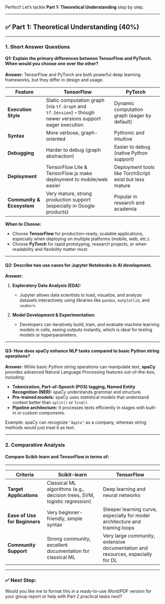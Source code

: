 Perfect! Let’s tackle **Part 1: Theoretical Understanding** step by step.

---

## ✅ **Part 1: Theoretical Understanding (40%)**

---

### **1. Short Answer Questions**

#### **Q1: Explain the primary differences between TensorFlow and PyTorch. When would you choose one over the other?**

**Answer:**
TensorFlow and PyTorch are both powerful deep learning frameworks, but they differ in design and usage.

| Feature                   | TensorFlow                                                                                                 | PyTorch                                                 |
| ------------------------- | ---------------------------------------------------------------------------------------------------------- | ------------------------------------------------------- |
| **Execution Style**       | Static computation graph (via `tf.Graph` and `tf.Session`) – though newer versions support eager execution | Dynamic computation graph (eager by default)            |
| **Syntax**                | More verbose, graph-oriented                                                                               | Pythonic and intuitive                                  |
| **Debugging**             | Harder to debug (graph abstraction)                                                                        | Easier to debug (native Python support)                 |
| **Deployment**            | TensorFlow Lite & TensorFlow\.js make deployment to mobile/web easier                                      | Deployment tools like TorchScript exist but less mature |
| **Community & Ecosystem** | Very mature, strong production support (especially in Google products)                                     | Popular in research and academia                        |

**When to Choose:**

* Choose **TensorFlow** for production-ready, scalable applications, especially when deploying on multiple platforms (mobile, web, etc.).
* Choose **PyTorch** for rapid prototyping, research projects, or when readability and flexibility matter most.

---

#### **Q2: Describe two use cases for Jupyter Notebooks in AI development.**

**Answer:**

1. **Exploratory Data Analysis (EDA):**

   * Jupyter allows data scientists to load, visualize, and analyze datasets interactively using libraries like `pandas`, `matplotlib`, and `seaborn`.

2. **Model Development & Experimentation:**

   * Developers can iteratively build, train, and evaluate machine learning models in cells, seeing outputs instantly, which is ideal for testing models or hyperparameters.

---

#### **Q3: How does spaCy enhance NLP tasks compared to basic Python string operations?**

**Answer:**
While basic Python string operations can manipulate text, **spaCy** provides advanced Natural Language Processing features out-of-the-box, including:

* **Tokenization, Part-of-Speech (POS) tagging, Named Entity Recognition (NER):** spaCy understands grammar and structure.
* **Pre-trained models:** spaCy uses statistical models that understand context better than `split()` or `find()`.
* **Pipeline architecture:** It processes texts efficiently in stages with built-in or custom components.

Example: spaCy can recognize `"Apple"` as a company, whereas string methods would just treat it as text.

---

### **2. Comparative Analysis**

#### **Compare Scikit-learn and TensorFlow in terms of:**

---

| Criteria                      | **Scikit-learn**                                                         | **TensorFlow**                                                                 |
| ----------------------------- | ------------------------------------------------------------------------ | ------------------------------------------------------------------------------ |
| **Target Applications**       | Classical ML algorithms (e.g., decision trees, SVM, logistic regression) | Deep learning and neural networks                                              |
| **Ease of Use for Beginners** | Very beginner-friendly, simple syntax                                    | Steeper learning curve, especially for model architecture and training loops   |
| **Community Support**         | Strong community, excellent documentation for classical ML               | Very large community, extensive documentation and resources, especially for DL |

---

### ✅ Next Step:

Would you like me to format this in a ready-to-use Word/PDF version for your group report or help with Part 2 practical tasks next?
